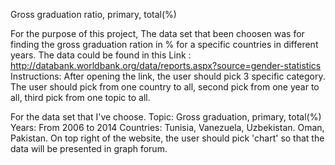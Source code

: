 Gross graduation ratio, primary, total(%)

For the purpose of this project, The data set that been choosen was for finding the gross graduation ration in % for a specific countries in different years. The data could be found in this Link : http://databank.worldbank.org/data/reports.aspx?source=gender-statistics 
Instructions: After opening the link, the user should pick 3 specific category. The user should pick from one country to all, second pick from one year to all, third pick from one topic to all.

For the data set that I've choose. Topic: Gross graduation, primary, total(%)
								   Years: From 2006 to 2014
								   Countries: Tunisia, Vanezuela, Uzbekistan. Oman, Pakistan.
On top right of the website, the user should pick 'chart' so that the data will be presented in graph forum.